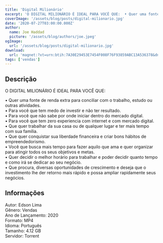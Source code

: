 ```yaml
---
title: 'Digital Milionário'
excerpt: 'O DIGITAL MILIONÁRIO​​​​​​​ É IDEAL PARA VOCÊ QUE:  • Quer uma fonte de renda extra para conciliar com o trabalho, estudo ou outras atividades. • Para você que tem medo de investir e não ter resultado. • Para você que não sabe por onde iniciar dentro do mercado digital. •'
coverImage: '/assets/blog/posts/digital-milionario.jpg'
date: '2020-07-27T03:00:00.000Z'
author:
  name: Joe Haddad
  picture: '/assets/blog/authors/joe.jpeg'
ogImage:
  url: '/assets/blog/posts/digital-milionario.jpg'
download:
  url: 'magnet:?xt=urn:btih:7A30E29453E7454F008F76F93859ABC13A536378&dn=Digital%20Milion%c3%a1rio&tr=udp%3a%2f%2ftracker.openbittorrent.com%3a1337%2fannounce&tr=udp%3a%2f%2ftracker.opentrackr.org%3a1337%2fannounce'
tags: ['vendas']
---
```

<h2>Descrição</h2>
<p></p><p>O DIGITAL MILIONÁRIO​​​​​​​ É IDEAL PARA VOCÊ QUE:</p><p>• Quer uma fonte de renda extra para conciliar com o trabalho, estudo ou outras atividades.<br/>• Para você que tem medo de investir e não ter resultado.<br/>• Para você que não sabe por onde iniciar dentro do mercado digital.<br/>• Para você que tem zero experiencia com internet e com mercado digital.<br/>• Que quer trabalhar da sua casa ou de qualquer lugar e ter mais tempo com sua família.<br/>• Que quer conquistar sua liberdade financeira e criar bons hábitos de empreendedorismo.<br/>• Você que busca mais tempo para fazer aquilo que ama e quer organizar para atingir todos os seus objetivos e metas.<br/>• Quer decidir o melhor horário para trabalhar e poder decidir quanto tempo e como irá se dedicar ao seu negócio.<br/>• Que procura, diversas oportunidades de crescimento e deseja que o investimento lhe der retorno mais rápido e possa ampliar rapidamente seus negócios.</p><h2>Informações</h2><p>Autor: Edson Lima<br/>Gênero: Vendas<br/>Ano de Lançamento: 2020<br/>Formato: MP4<br/>Idioma: Português<br/>Tamanho: 4.12 GB<br/>Servidor: Torrent</p>